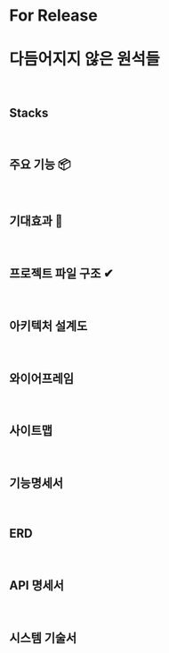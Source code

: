 # For Release


#
# 다듬어지지 않은 원석들

<br>

## Stacks

<br>

## 주요 기능 📦


<br>

## 기대효과 🔔


<br>

## 프로젝트 파일 구조 ✔


<br>

## 아키텍처 설계도


<br>

## 와이어프레임


<br>

## 사이트맵

<br>

## 기능명세서


<br>

## ERD


<br>

## API 명세서


<br>

## 시스템 기술서





